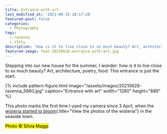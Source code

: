 ```yaml
---
title: Entrance with art
last_modified_at: '2021-09-15 18:17:28'
featured-post: false
categories:
  - Photography
tags:
  - ravenna
  - italy
description: 'How is it to live close to so much beauty? Art, architecture, poetry, food. This entrance is just the start.'
featured-image: feat-20210628-entrance-with-art.jpg
---
```

<p class="lead">Stepping into our new house for the summer, I wonder: how is it to live close to so much beauty? Art, architecture, poetry, food. This entrance is just the start.</p>

<!--more-->

{% include pattern-figure.html image="/assets/images/20210628-ravenna_5660.jpg" caption="Entrance with art" width="1280" height="886" %}

This photo marks the first time I used my camera since 3 April, when the [wisteria started to bloom](/photography/wisteria-in-bloom/){:title="View the photos of the wisteria"} in the seaside town.

<p class="detached"><mark class="smd-highlight small">Photo &copy; Silvia Maggi</mark></p>
